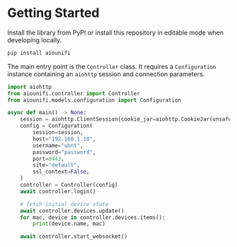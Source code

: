 # Getting Started

Install the library from PyPI or install this repository in editable mode when developing locally.

```bash
pip install aiounifi
```

The main entry point is the `Controller` class. It requires a `Configuration` instance containing an `aiohttp` session and connection parameters.

```python
import aiohttp
from aiounifi.controller import Controller
from aiounifi.models.configuration import Configuration

async def main() -> None:
    session = aiohttp.ClientSession(cookie_jar=aiohttp.CookieJar(unsafe=True))
    config = Configuration(
        session=session,
        host="192.168.1.10",
        username="ubnt",
        password="password",
        port=8443,
        site="default",
        ssl_context=False,
    )
    controller = Controller(config)
    await controller.login()

    # fetch initial device state
    await controller.devices.update()
    for mac, device in controller.devices.items():
        print(device.name, mac)

    await controller.start_websocket()
```

